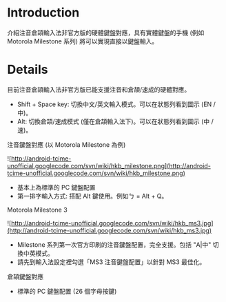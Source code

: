# Introduction #

介紹注音倉頡輸入法非官方版的硬體鍵盤對應，具有實體鍵盤的手機 (例如 Motorola Milestone 系列) 將可以實現直接以鍵盤輸入。

# Details #

目前注音倉頡輸入法非官方版已能支援注音和倉頡/速成的硬體對應。

  * Shift + Space key: 切換中文/英文輸入模式。可以在狀態列看到圖示 (EN / 中)。
  * Alt: 切換倉頡/速成模式 (僅在倉頡輸入法下)。可以在狀態列看到圖示 (中 / 速)。

注音鍵盤對應 (以 Motorola Milestone 為例)

![http://android-tcime-unofficial.googlecode.com/svn/wiki/hkb_milestone.png](http://android-tcime-unofficial.googlecode.com/svn/wiki/hkb_milestone.png)

  * 基本上為標準的 PC 鍵盤配置
  * 第一排字輸入方式: 搭配 Alt 鍵使用。例如ㄅ = Alt + Q。

Motorola Milestone 3

![http://android-tcime-unofficial.googlecode.com/svn/wiki/hkb_ms3.jpg](http://android-tcime-unofficial.googlecode.com/svn/wiki/hkb_ms3.jpg)

  * Milestone 系列第一次官方印刷的注音鍵盤配置，完全支援。包括 "A|中" 切換中英模式。
  * 請先到輸入法設定裡勾選「MS3 注音鍵盤配置」以針對 MS3 最佳化。

倉頡鍵盤對應

  * 標準的 PC 鍵盤配置 (26 個字母按鍵)